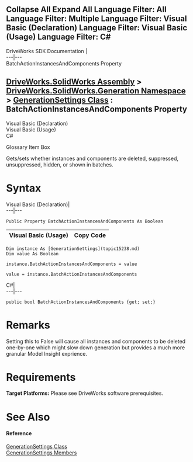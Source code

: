 Collapse All Expand All Language Filter: All  Language Filter: Multiple  Language Filter: Visual Basic (Declaration) Language Filter: Visual Basic (Usage) Language Filter: C#  
---  
DriveWorks SDK Documentation  |   
---|---  
BatchActionInstancesAndComponents Property   
  
[DriveWorks.SolidWorks Assembly](topic13342.md) > [DriveWorks.SolidWorks.Generation Namespace](topic15094.md) > [GenerationSettings Class](topic15238.md) : BatchActionInstancesAndComponents Property  
---  
  
Visual Basic (Declaration)    
Visual Basic (Usage)    
C# 

Glossary Item Box

Gets/sets whether instances and components are deleted, suppressed, unsuppressed, hidden, or shown in batches. 

# Syntax

Visual Basic (Declaration)|   
---|---  
      
    
    Public Property BatchActionInstancesAndComponents As Boolean  
  
Visual Basic (Usage)| Copy Code  
---|---  
      
    
    Dim instance As [GenerationSettings](topic15238.md)
    Dim value As Boolean
     
    instance.BatchActionInstancesAndComponents = value
     
    value = instance.BatchActionInstancesAndComponents  
  
C#|   
---|---  
      
    
    public bool BatchActionInstancesAndComponents {get; set;}  
  
# Remarks

Setting this to False will cause all instances and components to be deleted one-by-one which might slow down generation but provides a much more granular Model Insight exprience.

# Requirements

**Target Platforms:** Please see DriveWorks software prerequisites.

# See Also

#### Reference

[GenerationSettings Class](topic15238.md)   
[GenerationSettings Members](topic15239.md)


